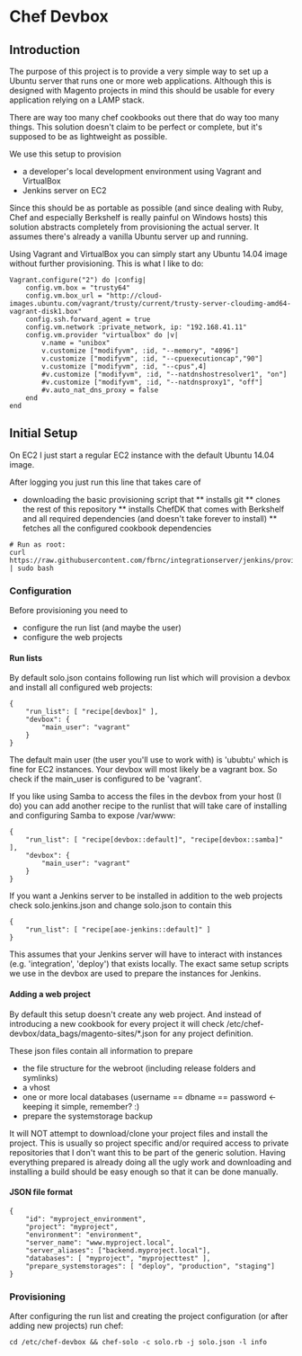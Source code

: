 # Chef Devbox


## Introduction

The purpose of this project is to provide a very simple way to set up a Ubuntu server that runs one or more web applications.
Although this is designed with Magento projects in mind this should be usable for every application relying on a LAMP stack.

There are way too many chef cookbooks out there that do way too many things. This solution doesn't claim to be perfect or
complete, but it's supposed to be as lightweight as possible.

We use this setup to provision
* a developer's local development environment using Vagrant and VirtualBox
* Jenkins server on EC2

Since this should be as portable as possible (and since dealing with Ruby, Chef and especially Berkshelf is really painful on
Windows hosts) this solution abstracts completely from provisioning the actual server. It assumes there's already a vanilla Ubuntu
server up and running.

Using Vagrant and VirtualBox you can simply start any Ubuntu 14.04 image without further provisioning. This is what I like to do:

```
Vagrant.configure("2") do |config|
    config.vm.box = "trusty64"
    config.vm.box_url = "http://cloud-images.ubuntu.com/vagrant/trusty/current/trusty-server-cloudimg-amd64-vagrant-disk1.box"
    config.ssh.forward_agent = true
    config.vm.network :private_network, ip: "192.168.41.11"
    config.vm.provider "virtualbox" do |v|
        v.name = "unibox"
        v.customize ["modifyvm", :id, "--memory", "4096"]
        v.customize ["modifyvm", :id, "--cpuexecutioncap","90"]
        v.customize ["modifyvm", :id, "--cpus",4]
        #v.customize ["modifyvm", :id, "--natdnshostresolver1", "on"]
        #v.customize ["modifyvm", :id, "--natdnsproxy1", "off"]
        #v.auto_nat_dns_proxy = false
    end
end
```

## Initial Setup

On EC2 I just start a regular EC2 instance with the default Ubuntu 14.04 image.

After logging you just run this line that takes care of
* downloading the basic provisioning script that
** installs git
** clones the rest of this repository
** installs ChefDK that comes with Berkshelf and all required dependencies (and doesn't take forever to install)
** fetches all the configured cookbook dependencies

```Shell
# Run as root:
curl https://raw.githubusercontent.com/fbrnc/integrationserver/jenkins/provision.sh | sudo bash
```

### Configuration

Before provisioning you need to
* configure the run list (and maybe the user)
* configure the web projects

#### Run lists

By default solo.json contains following run list which will provision a devbox and install all configured web projects:
```
{
    "run_list": [ "recipe[devbox]" ],
    "devbox": {
        "main_user": "vagrant"
    }
}
```
The default main user (the user you'll use to work with) is 'ububtu' which is fine for EC2 instances. Your devbox will most likely be a vagrant box. So check
if the main_user is configured to be 'vagrant'. 

If you like using Samba to access the files in the devbox from your host (I do) you can add another recipe to the runlist that will take care of installing and
configuring Samba to expose /var/www:
```
{
    "run_list": [ "recipe[devbox::default]", "recipe[devbox::samba]" ],
    "devbox": {
        "main_user": "vagrant"
    }
}
```

If you want a Jenkins server to be installed in addition to the web projects check solo.jenkins.json and change solo.json to contain this
```
{
    "run_list": [ "recipe[aoe-jenkins::default]" ]
}
```
This assumes that your Jenkins server will have to interact with instances (e.g. 'integration', 'deploy') that exists locally. The exact same setup scripts we use in the
devbox are used to prepare the instances for Jenkins.

#### Adding a web project

By default this setup doesn't create any web project. And instead of introducing a new cookbook for every project it will check /etc/chef-devbox/data_bags/magento-sites/*.json for any project definition.

These json files contain all information to prepare 
* the file structure for the webroot (including release folders and symlinks)
* a vhost
* one or more local databases (username == dbname == password <- keeping it simple, remember? :)
* prepare the systemstorage backup

It will NOT attempt to download/clone your project files and install the project. 
This is usually so project specific and/or required access to private repositories that I don't want this to be part of the generic solution.
Having everything prepared is already doing all the ugly work and downloading and installing a build should be easy enough so that it can be done manually.

#### JSON file format

```
{
    "id": "myproject_environment",
    "project": "myproject",
    "environment": "environment",
    "server_name": "www.myproject.local",
    "server_aliases": ["backend.myproject.local"],
    "databases": [ "myproject", "myprojecttest" ],
    "prepare_systemstorages": [ "deploy", "production", "staging"]
}
```

### Provisioning

After configuring the run list and creating the project configuration (or after adding new projects) run chef:

```Shell
cd /etc/chef-devbox && chef-solo -c solo.rb -j solo.json -l info
```